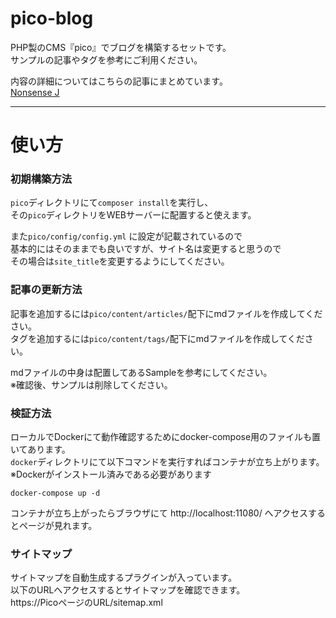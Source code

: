 # pico-blog
PHP製のCMS『pico』でブログを構築するセットです。  
サンプルの記事やタグを参考にご利用ください。  

内容の詳細についてはこちらの記事にまとめています。  
[Nonsense J](https://nonsensej.xyz/articles/2019/01/16_pico_blog)

-----

# 使い方

### 初期構築方法
`pico`ディレクトリにて`composer install`を実行し、  
その`pico`ディレクトリをWEBサーバーに配置すると使えます。  

また`pico/config/config.yml` に設定が記載されているので  
基本的にはそのままでも良いですが、サイト名は変更すると思うので  
その場合は`site_title`を変更するようにしてください。  

### 記事の更新方法
記事を追加するには`pico/content/articles/`配下にmdファイルを作成してください。  
タグを追加するには`pico/content/tags/`配下にmdファイルを作成してください。  


mdファイルの中身は配置してあるSampleを参考にしてください。  
※確認後、サンプルは削除してください。  

### 検証方法
ローカルでDockerにて動作確認するためにdocker-compose用のファイルも置いてあります。  
`docker`ディレクトリにて以下コマンドを実行すればコンテナが立ち上がります。  
※Dockerがインストール済みである必要があります  
```
docker-compose up -d
```

コンテナが立ち上がったらブラウザにて http://localhost:11080/ へアクセスするとページが見れます。  

### サイトマップ
サイトマップを自動生成するプラグインが入っています。  
以下のURLへアクセスするとサイトマップを確認できます。  
https://PicoページのURL/sitemap.xml  
